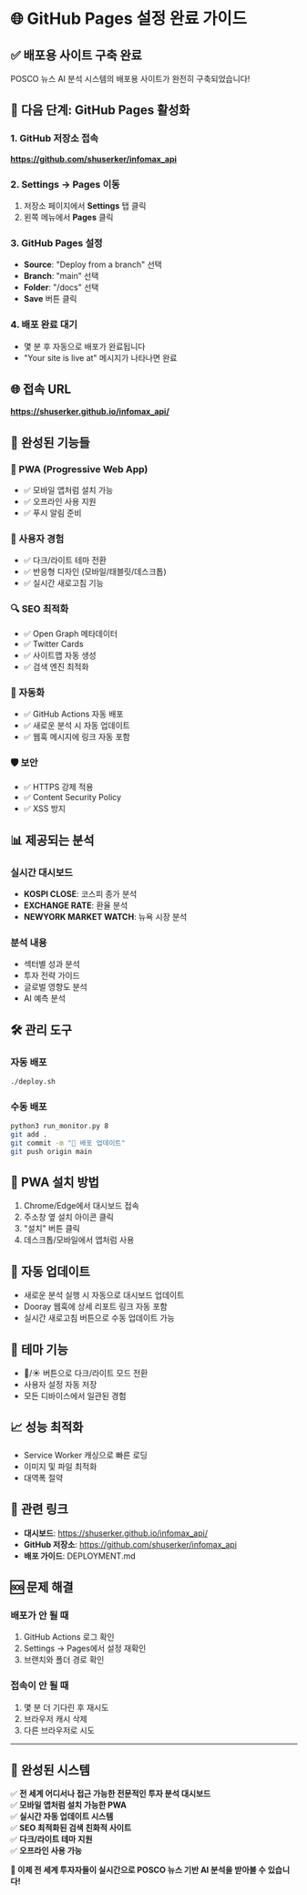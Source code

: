 # 🌐 GitHub Pages 설정 완료 가이드

## ✅ 배포용 사이트 구축 완료

POSCO 뉴스 AI 분석 시스템의 배포용 사이트가 완전히 구축되었습니다!

## 🚀 다음 단계: GitHub Pages 활성화

### 1. GitHub 저장소 접속
**https://github.com/shuserker/infomax_api**

### 2. Settings → Pages 이동
1. 저장소 페이지에서 **Settings** 탭 클릭
2. 왼쪽 메뉴에서 **Pages** 클릭

### 3. GitHub Pages 설정
- **Source**: "Deploy from a branch" 선택
- **Branch**: "main" 선택
- **Folder**: "/docs" 선택
- **Save** 버튼 클릭

### 4. 배포 완료 대기
- 몇 분 후 자동으로 배포가 완료됩니다
- "Your site is live at" 메시지가 나타나면 완료

## 🌐 접속 URL

**https://shuserker.github.io/infomax_api/**

## 🎉 완성된 기능들

### 📱 PWA (Progressive Web App)
- ✅ 모바일 앱처럼 설치 가능
- ✅ 오프라인 사용 지원
- ✅ 푸시 알림 준비

### 🎨 사용자 경험
- ✅ 다크/라이트 테마 전환
- ✅ 반응형 디자인 (모바일/태블릿/데스크톱)
- ✅ 실시간 새로고침 기능

### 🔍 SEO 최적화
- ✅ Open Graph 메타데이터
- ✅ Twitter Cards
- ✅ 사이트맵 자동 생성
- ✅ 검색 엔진 최적화

### 🔄 자동화
- ✅ GitHub Actions 자동 배포
- ✅ 새로운 분석 시 자동 업데이트
- ✅ 웹훅 메시지에 링크 자동 포함

### 🛡️ 보안
- ✅ HTTPS 강제 적용
- ✅ Content Security Policy
- ✅ XSS 방지

## 📊 제공되는 분석

### 실시간 대시보드
- **KOSPI CLOSE**: 코스피 종가 분석
- **EXCHANGE RATE**: 환율 분석
- **NEWYORK MARKET WATCH**: 뉴욕 시장 분석

### 분석 내용
- 섹터별 성과 분석
- 투자 전략 가이드
- 글로벌 영향도 분석
- AI 예측 분석

## 🛠️ 관리 도구

### 자동 배포
```bash
./deploy.sh
```

### 수동 배포
```bash
python3 run_monitor.py 8
git add .
git commit -m "🚀 배포 업데이트"
git push origin main
```

## 📱 PWA 설치 방법

1. Chrome/Edge에서 대시보드 접속
2. 주소창 옆 설치 아이콘 클릭
3. "설치" 버튼 클릭
4. 데스크톱/모바일에서 앱처럼 사용

## 🔄 자동 업데이트

- 새로운 분석 실행 시 자동으로 대시보드 업데이트
- Dooray 웹훅에 상세 리포트 링크 자동 포함
- 실시간 새로고침 버튼으로 수동 업데이트 가능

## 🎨 테마 기능

- 🌙/☀️ 버튼으로 다크/라이트 모드 전환
- 사용자 설정 자동 저장
- 모든 디바이스에서 일관된 경험

## 📈 성능 최적화

- Service Worker 캐싱으로 빠른 로딩
- 이미지 및 파일 최적화
- 대역폭 절약

## 🔗 관련 링크

- **대시보드**: https://shuserker.github.io/infomax_api/
- **GitHub 저장소**: https://github.com/shuserker/infomax_api
- **배포 가이드**: DEPLOYMENT.md

## 🆘 문제 해결

### 배포가 안 될 때
1. GitHub Actions 로그 확인
2. Settings → Pages에서 설정 재확인
3. 브랜치와 폴더 경로 확인

### 접속이 안 될 때
1. 몇 분 더 기다린 후 재시도
2. 브라우저 캐시 삭제
3. 다른 브라우저로 시도

---

## 🎯 완성된 시스템

✅ **전 세계 어디서나 접근 가능한 전문적인 투자 분석 대시보드**  
✅ **모바일 앱처럼 설치 가능한 PWA**  
✅ **실시간 자동 업데이트 시스템**  
✅ **SEO 최적화된 검색 친화적 사이트**  
✅ **다크/라이트 테마 지원**  
✅ **오프라인 사용 가능**  

**🚀 이제 전 세계 투자자들이 실시간으로 POSCO 뉴스 기반 AI 분석을 받아볼 수 있습니다!** 